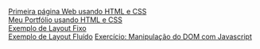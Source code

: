 [Primeira página Web usando HTML e CSS](http://primeira-pagina-web.surge.sh/)<br>
[Meu Portfólio usando HTML e CSS](http://portfolio-ulisses.surge.sh/)<br>
[Exemplo de Layout Fixo](http://layout-fixo.surge.sh)<br>
[Exemplo de Layout Fluído](http://layout-fluido.surge.sh/)
[Exercício: Manipulação do DOM com Javascript]()